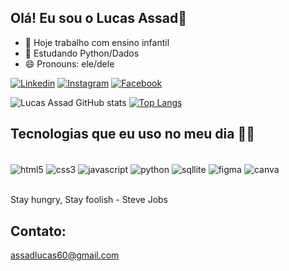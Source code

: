 ## Olá! Eu sou o Lucas Assad👋

- 🔭 Hoje trabalho com ensino infantil
- 🌱 Estudando Python/Dados
- 😄 Pronouns: ele/dele

[![Linkedin](https://img.shields.io/badge/LinkedIn-0077B5?style=for-the-badge&logo=linkedin&logoColor=white)](https://www.linkedin.com/in/george-lucas-assad-1904a8207/)
[![Instagram](https://img.shields.io/badge/Instagram-E4405F?style=for-the-badge&logo=instagram&logoColor=white)](https://www.instagram.com/glucasassad/)
[![Facebook](https://img.shields.io/badge/Facebook-1877F2?style=for-the-badge&logo=facebook&logoColor=white)](https://www.facebook.com/glucasassad)

![Lucas Assad GitHub stats](https://github-readme-stats.vercel.app/api?username=assadlucas7&show_icons=true&theme=onedark)
[![Top Langs](https://github-readme-stats.vercel.app/api/top-langs/?username=assadlucas7)](https://github.com/anuraghazra/github-readme-stats)

## Tecnologias que eu uso no meu dia 👨‍💻

<div style="display: inline_block"><br/>
    <img align="center" alt="html5" src="https://img.shields.io/badge/HTML5-E34F26?style=for-the-badge&logo=html5&logoColor=white" />
    <img align="center" alt="css3" src="https://img.shields.io/badge/CSS3-1572B6?style=for-the-badge&logo=css3&logoColor=white" />
    <img align="center" alt="javascript" src="https://img.shields.io/badge/JavaScript-F7DF1E?style=for-the-badge&logo=javascript&logoColor=black" />
    <img align="center" alt="python" src="https://img.shields.io/badge/Python-14354C?style=for-the-badge&logo=python&logoColor=white" />
    <img align="center" alt="sqllite" src="https://img.shields.io/badge/SQLite-07405E?style=for-the-badge&logo=sqlite&logoColor=white" />
    <img align="center" alt="figma" src="https://img.shields.io/badge/Figma-F24E1E?style=for-the-badge&logo=figma&logoColor=white" />
    <img align="center" alt="canva" src="https://img.shields.io/badge/Canva-%2300C4CC.svg?&style=for-the-badge&logo=Canva&logoColor=white" />
</div><br/>

Stay hungry, Stay foolish - Steve Jobs

## Contato:
assadlucas60@gmail.com
